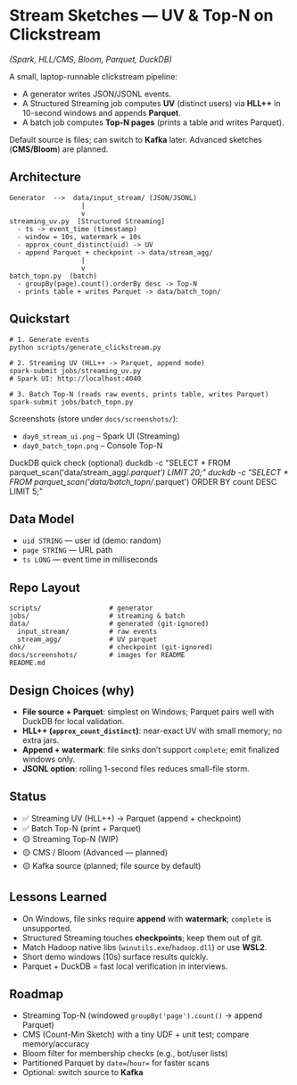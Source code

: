 # Stream Sketches — UV & Top-N on Clickstream 
*(Spark, HLL/CMS, Bloom, Parquet, DuckDB)*

A small, laptop-runnable clickstream pipeline:
- A generator writes JSON/JSONL events.
- A Structured Streaming job computes **UV** (distinct users) via **HLL++** in 10-second windows and appends **Parquet**.
- A batch job computes **Top-N pages** (prints a table and writes Parquet).

Default source is files; can switch to **Kafka** later. Advanced sketches (**CMS/Bloom**) are planned.

## Architecture
    Generator  -->  data/input_stream/ (JSON/JSONL)
                      |
                      v
    streaming_uv.py  [Structured Streaming]
      - ts -> event_time (timestamp)
      - window = 10s, watermark = 10s
      - approx_count_distinct(uid) -> UV
      - append Parquet + checkpoint -> data/stream_agg/
                      |
                      v
    batch_topn.py  (batch)
      - groupBy(page).count().orderBy desc -> Top-N
      - prints table + writes Parquet -> data/batch_topn/

## Quickstart
    # 1. Generate events
    python scripts/generate_clickstream.py

    # 2. Streaming UV (HLL++ -> Parquet, append mode)
    spark-submit jobs/streaming_uv.py
    # Spark UI: http://localhost:4040

    # 3. Batch Top-N (reads raw events, prints table, writes Parquet)
    spark-submit jobs/batch_topn.py

Screenshots (store under `docs/screenshots/`):
- `day0_stream_ui.png` – Spark UI (Streaming)
- `day0_batch_topn.png` – Console Top-N

DuckDB quick check (optional)
    duckdb -c "SELECT * FROM parquet_scan('data/stream_agg/*.parquet') LIMIT 20;"
    duckdb -c "SELECT * FROM parquet_scan('data/batch_topn/*.parquet') ORDER BY count DESC LIMIT 5;"

## Data Model
- `uid STRING` — user id (demo: random)
- `page STRING` — URL path
- `ts LONG` — event time in milliseconds

## Repo Layout
    scripts/                 # generator
    jobs/                    # streaming & batch
    data/                    # generated (git-ignored)
      input_stream/          # raw events
      stream_agg/            # UV parquet
    chk/                     # checkpoint (git-ignored)
    docs/screenshots/        # images for README
    README.md

## Design Choices (why)
- **File source + Parquet**: simplest on Windows; Parquet pairs well with DuckDB for local validation.
- **HLL++ (`approx_count_distinct`)**: near-exact UV with small memory; no extra jars.
- **Append + watermark**: file sinks don’t support `complete`; emit finalized windows only.
- **JSONL option**: rolling 1-second files reduces small-file storm.

## Status
- ✅ Streaming UV (HLL++) → Parquet (append + checkpoint)  
- ✅ Batch Top-N (print + Parquet)  
- 🟡 Streaming Top-N (WIP)  
- 🟡 CMS / Bloom (Advanced — planned)  
- 🟡 Kafka source (planned; file source by default)

## Lessons Learned
- On Windows, file sinks require **append** with **watermark**; `complete` is unsupported.
- Structured Streaming touches **checkpoints**; keep them out of git.
- Match Hadoop native libs (`winutils.exe`/`hadoop.dll`) or use **WSL2**.
- Short demo windows (10s) surface results quickly.
- Parquet + DuckDB = fast local verification in interviews.

## Roadmap
- Streaming Top-N (windowed `groupBy('page').count()` → append Parquet)
- CMS (Count-Min Sketch) with a tiny UDF + unit test; compare memory/accuracy
- Bloom filter for membership checks (e.g., bot/user lists)
- Partitioned Parquet by `date=`/`hour=` for faster scans
- Optional: switch source to **Kafka**

